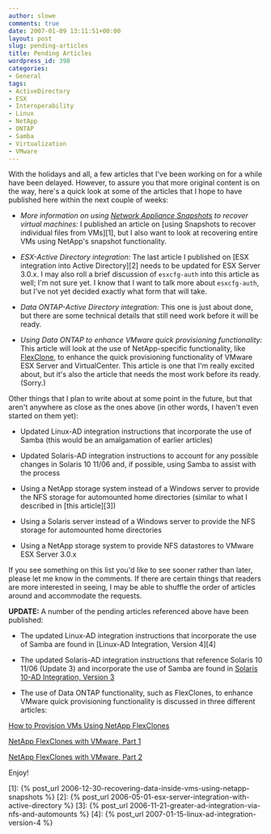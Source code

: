 ```yaml
---
author: slowe
comments: true
date: 2007-01-09 13:11:51+00:00
layout: post
slug: pending-articles
title: Pending Articles
wordpress_id: 398
categories:
- General
tags:
- ActiveDirectory
- ESX
- Interoperability
- Linux
- NetApp
- ONTAP
- Samba
- Virtualization
- VMware
---
```


With the holidays and all, a few articles that I've been working on for a while have been delayed. However, to assure you that more original content is on the way, here's a quick look at some of the articles that I hope to have published here within the next couple of weeks:

* _More information on using [Network Appliance Snapshots](http://www.netapp.com/products/software/snapshot.html) to recover virtual machines:_ I published an article on [using Snapshots to recover individual files from VMs][1], but I also want to look at recovering entire VMs using NetApp's snapshot functionality.

* _ESX-Active Directory integration:_ The last article I published on [ESX integration into Active Directory][2] needs to be updated for ESX Server 3.0.x. I may also roll a brief discussion of `esxcfg-auth` into this article as well; I'm not sure yet. I know that I want to talk more about `esxcfg-auth`, but I've not yet decided exactly what form that will take.

* _Data ONTAP-Active Directory integration:_ This one is just about done, but there are some technical details that still need work before it will be ready.

* _Using Data ONTAP to enhance VMware quick provisioning functionality:_ This article will look at the use of NetApp-specific functionality, like [FlexClone](http://www.netapp.com/products/software/flexclone.html), to enhance the quick provisioning functionality of VMware ESX Server and VirtualCenter. This article is one that I'm really excited about, but it's also the article that needs the most work before its ready. (Sorry.)

Other things that I plan to write about at some point in the future, but that aren't anywhere as close as the ones above (in other words, I haven't even started on them yet):

* Updated Linux-AD integration instructions that incorporate the use of Samba (this would be an amalgamation of earlier articles)

* Updated Solaris-AD integration instructions to account for any possible changes in Solaris 10 11/06 and, if possible, using Samba to assist with the process

* Using a NetApp storage system instead of a Windows server to provide the NFS storage for automounted home directories (similar to what I described in [this article][3])

* Using a Solaris server instead of a Windows server to provide the NFS storage for automounted home directories

* Using a NetApp storage system to provide NFS datastores to VMware ESX Server 3.0.x

If you see something on this list you'd like to see sooner rather than later, please let me know in the comments. If there are certain things that readers are more interested in seeing, I may be able to shuffle the order of articles around and accommodate the requests.

**UPDATE:** A number of the pending articles referenced above have been published:

* The updated Linux-AD integration instructions that incorporate the use of Samba are found in [Linux-AD Integration, Version 4][4]

* The updated Solaris-AD integration instructions that reference Solaris 10 11/06 (Update 3) and incorporate the use of Samba are found in [Solaris 10-AD Integration, Version 3](http://blog.scottlowe.org/2007/04/25/solaris-10-ad-integration-version-3/)

* The use of Data ONTAP functionality, such as FlexClones, to enhance VMware quick provisioning functionality is discussed in three different articles:  

[How to Provision VMs Using NetApp FlexClones](http://blog.scottlowe.org/2007/05/11/how-to-provision-vms-using-netapp-flexclones/)  

[NetApp FlexClones with VMware, Part 1](http://blog.scottlowe.org/2007/05/15/netapp-flexclones-with-vmware-part-1/)  

[NetApp FlexClones with VMware, Part 2](http://blog.scottlowe.org/2007/05/17/netapp-flexclones-with-vmware-part-2/)

Enjoy!

[1]: {% post_url 2006-12-30-recovering-data-inside-vms-using-netapp-snapshots %}
[2]: {% post_url 2006-05-01-esx-server-integration-with-active-directory %}
[3]: {% post_url 2006-11-21-greater-ad-integration-via-nfs-and-automounts %}
[4]: {% post_url 2007-01-15-linux-ad-integration-version-4 %}
